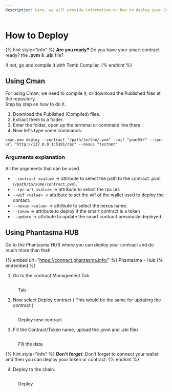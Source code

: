 ```yaml
---
description: Here, we will provide information on how to deploy your Smart Contract
---
```


# How to Deploy

{% hint style="info" %}
**Are you ready?** Do you have your smart contract ready? the **.pvm** & **.abi** file?

If not, go and compile it with Tomb Compiler.
{% endhint %}

## Using Cman

For using Cman, we need to compile it, or download the Published files at the repository.\
Step by step on how to do it.

1. Download the Published (Compiled) files.
2. Extract them to a folder.
3. Enter the folder, open up the terminal or command line there.
4. Now let's type some commands:

```
cman.exe deploy --contract "/path/to/the/.pvm" --wif "yourWif" --rpc-url "http://127.0.0.1:5101/rpc" --nexus "testnet"
```

### Arguments explanation

All the arguments that can be used.

* `--contract <value>` -> attribute to select the path to the contract .pvm (`/path/to/some/contract.pvm`).
* `--rpc-url <value>` -> attribute to select the rpc url.
* `--wif <value>` -> attribute to set the wif of the wallet used to deploy the contact.
* `--nexus <value>` -> attribute to select the nexus name.
* `--token` -> attribute to deploy if the smart contract is a token
* `--update` -> attribute to update the smart contract previously deployed

## Using Phantasma HUB

Go to the Phantasma HUB where you can deploy your contract and do much more than that!

{% embed url="https://contract.phantasma.info/" %}
Phantasma - Hub
{% endembed %}



1. Go to the contract Management Tab

<figure><img src="../../../.gitbook/assets/Screenshot 2023-04-14 at 10.27.42.png" alt=""><figcaption><p>Tab</p></figcaption></figure>

2. Now select Deploy contract ( This would be the same for updating the contract )&#x20;

<figure><img src="../../../.gitbook/assets/Screenshot 2023-04-14 at 10.29.10.png" alt=""><figcaption><p>Deploy new contract</p></figcaption></figure>

3. Fill the Contract/Token name, upload the .pvm and .abi files

<figure><img src="../../../.gitbook/assets/Screenshot 2023-04-14 at 10.30.33.png" alt=""><figcaption><p>Fill the data</p></figcaption></figure>

{% hint style="info" %}
**Don't forget:** Don't forget to connect your wallet and then you can deploy your token or contract.&#x20;
{% endhint %}

4. Deploy to the chain.

<figure><img src="../../../.gitbook/assets/Screenshot 2023-04-14 at 10.33.36.png" alt=""><figcaption><p>Deploy</p></figcaption></figure>
